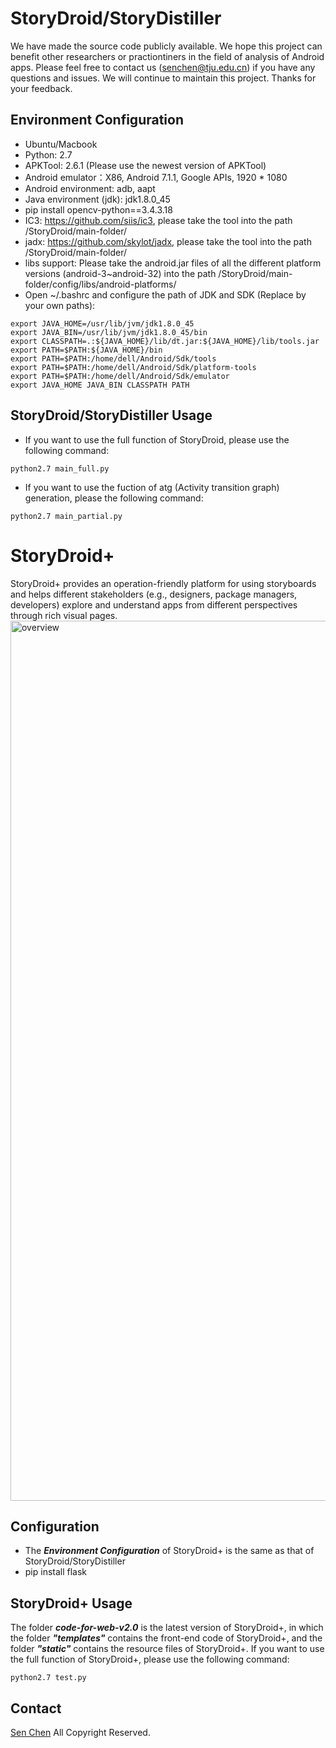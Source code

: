 # StoryDroid/StoryDistiller
We have made the source code publicly available. We hope this project can benefit other researchers or practiontiners in the field of analysis of Android apps. Please feel free to contact us (senchen@tju.edu.cn) if you have any questions and issues. We will continue to maintain this project. Thanks for your feedback.

## Environment Configuration
* Ubuntu/Macbook
* Python: 2.7
* APKTool: 2.6.1 (Please use the newest version of APKTool)
* Android emulator：X86, Android 7.1.1, Google APIs, 1920 * 1080
* Android environment: adb, aapt
* Java environment (jdk): jdk1.8.0_45
* pip install opencv-python==3.4.3.18
* IC3: https://github.com/siis/ic3, please take the tool into the path /StoryDroid/main-folder/
* jadx: https://github.com/skylot/jadx, please take the tool into the path /StoryDroid/main-folder/
* libs support: Please take the android.jar files of all the different platform versions (android-3~android-32) into the path /StoryDroid/main-folder/config/libs/android-platforms/
* Open ~/.bashrc and configure the path of JDK and SDK (Replace by your own paths):
```
export JAVA_HOME=/usr/lib/jvm/jdk1.8.0_45
export JAVA_BIN=/usr/lib/jvm/jdk1.8.0_45/bin
export CLASSPATH=.:${JAVA_HOME}/lib/dt.jar:${JAVA_HOME}/lib/tools.jar
export PATH=$PATH:${JAVA_HOME}/bin
export PATH=$PATH:/home/dell/Android/Sdk/tools
export PATH=$PATH:/home/dell/Android/Sdk/platform-tools
export PATH=$PATH:/home/dell/Android/Sdk/emulator
export JAVA_HOME JAVA_BIN CLASSPATH PATH 
```

## StoryDroid/StoryDistiller Usage
* If you want to use the full function of StoryDroid, please use the following command: 
```
python2.7 main_full.py
```

* If you want to use the fuction of atg (Activity transition graph) generation, please the following command: 
```
python2.7 main_partial.py
```

# StoryDroid+
StoryDroid+ provides an operation-friendly platform for using storyboards and helps different stakeholders (e.g., designers, package managers, developers) explore and understand apps from different perspectives through rich visual pages.
<img width="1408" alt="overview" src="https://user-images.githubusercontent.com/23289910/203773727-dbb7ffb2-69d6-4ba2-8185-5db0868d14f5.png">

## Configuration
* The ***Environment Configuration*** of StoryDroid+ is the same as that of StoryDroid/StoryDistiller
* pip install flask

## StoryDroid+ Usage
The folder ***code-for-web-v2.0*** is the latest version of StoryDroid+, in which the folder ***"templates"*** contains the front-end code of StoryDroid+, and the folder ***"static"*** contains the resource files of StoryDroid+. If you want to use the full function of StoryDroid+, please use the following command:
```
python2.7 test.py
```

## Contact
[Sen Chen](https://sen-chen.github.io/) All Copyright Reserved.

